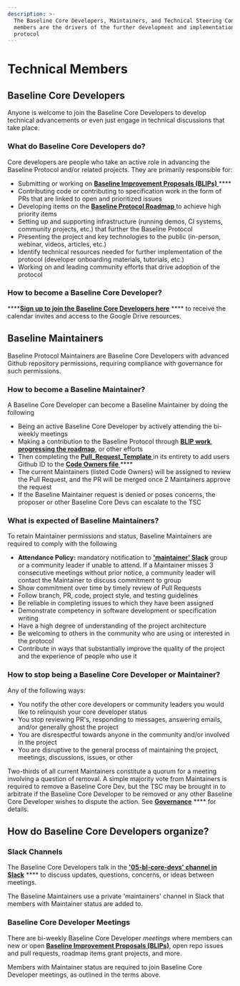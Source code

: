 ```yaml
---
description: >-
  The Baseline Core Developers, Maintainers, and Technical Steering Committee
  members are the drivers of the further development and implementation of the
  protocol
---
```


# Technical Members

## Baseline Core Developers <a href="#maintainers" id="maintainers"></a>

Anyone is welcome to join the Baseline Core Developers to develop technical advancements or even just engage in technical discussions that take place.&#x20;

### What do Baseline Core Developers do? <a href="#what-do-maintainers-do" id="what-do-maintainers-do"></a>

Core developers are people who take an active role in advancing the Baseline Protocol and/or related projects. They are primarily responsible for:

* Submitting or working on [**Baseline Improvement Proposals (BLIPs)** ](https://github.com/eea-oasis/baseline-blips)****
* Contributing code or contributing to specification work in the form of PRs that are linked to open and prioritized issues
* Developing items on the [**Baseline Protocol Roadmap** ](https://github.com/eea-oasis/baseline-blips)to achieve high priority items&#x20;
* Setting up and supporting infrastructure (running demos, CI systems, community projects, etc.) that further the Baseline Protocol
* Presenting the project and key technologies to the public (in-person, webinar, videos, articles, etc.)
* Identify technical resources needed for further implementation of the protocol (developer onboarding materials, tutorials, etc.)
* Working on and leading community efforts that drive adoption of the protocol

### How to become a Baseline Core Developer? <a href="#how-to-become-a-maintainer" id="how-to-become-a-maintainer"></a>

****[**Sign up to join the Baseline Core Developers here**](https://www.baseline-protocol.org/get-involved/) **** to receive the calendar invites and access to the Google Drive resources.

## Baseline Maintainers  <a href="#how-to-become-a-maintainer" id="how-to-become-a-maintainer"></a>

Baseline Protocol Maintainers are Baseline Core Developers with advanced Github repository permissions, requiring compliance with governance for such permissions.&#x20;

### How to become a Baseline Maintainer? <a href="#how-to-become-a-maintainer" id="how-to-become-a-maintainer"></a>

A Baseline Core Developer can become a Baseline Maintainer by doing the following

* Being an active Baseline Core Developer by actively attending the bi-weekly meetings
* Making a contribution to the Baseline Protocol through [**BLIP work**](https://github.com/eea-oasis/baseline-blips), [**progressing the roadmap**](https://github.com/eea-oasis/baseline), or other efforts
* Then completing the [**Pull\_Request\_Template** ](https://github.com/eea-oasis/baseline/tree/main/.github)in its entirety to add users Github ID to the [**Code Owners file** ](https://github.com/eea-oasis/baseline/blob/main/.github/CODEOWNERS)****
* The current Maintainers (listed Code Owners) will be assigned to review the Pull Request, and the PR will be merged once 2 Maintainers approve the request
* If the Baseline Maintainer request is denied or poses concerns, the proposer or other Baseline Core Devs can escalate to the TSC

### What is expected of Baseline Maintainers? <a href="#what-is-expected-of-maintainers" id="what-is-expected-of-maintainers"></a>

To retain Maintainer permissions and status, Baseline Maintainers are required to comply with the following

* **Attendance Policy:** mandatory notification to [**'maintainer' Slack**](https://join.slack.com/t/ethereum-baseline/shared\_invite/zt-d6emqeci-bjzBsXBqK4D7tBTZ40AEfQ) group or a community leader if unable to attend. If a Maintainer misses 3 consecutive meetings without prior notice, a community leader will contact the Maintainer to discuss commitment to group
* Show commitment over time by timely review of Pull Requests
* Follow branch, PR, code, project style, and testing guidelines
* Be reliable in completing issues to which they have been assigned
* Demonstrate competency in software development or specification writing
* Have a high degree of understanding of the project architecture
* Be welcoming to others in the community who are using or interested in the protocol
* Contribute in ways that substantially improve the quality of the project and the experience of people who use it

### How to stop being a Baseline Core Developer or Maintainer? <a href="#how-to-stop-being-a-maintainer" id="how-to-stop-being-a-maintainer"></a>

Any of the following ways:

* You notify the other core developers or community leaders you would like to relinquish your core developer status
* You stop reviewing PR's, responding to messages, answering emails, and/or generally ghost the project
* You are disrespectful towards anyone in the community and/or involved in the project
* You are disruptive to the general process of maintaining the project, meetings, discussions, issues, or other

Two-thirds of all current Maintainers constitute a quorum for a meeting involving a question of removal. A simple majority vote from Maintainers is required to remove a Baseline Core Dev, but the TSC may be brought in to arbitrate if the Baseline Core Developer to be removed or any other Baseline Core Developer wishes to dispute the action. See [**Governance**](../../governance/governance.md#charter-baseline-open-source-project-governance) **** for details.

## How do Baseline Core Developers organize? <a href="#how-maintainers-organize" id="how-maintainers-organize"></a>

### Slack Channels <a href="#slack" id="slack"></a>

The Baseline Core Developers talk in the [**'05-bl-core-devs' channel in Slack**](https://join.slack.com/t/ethereum-baseline/shared\_invite/zt-d6emqeci-bjzBsXBqK4D7tBTZ40AEfQ) **** to discuss updates, questions, concerns, or ideas between meetings.&#x20;

The Baseline Maintainers use a private 'maintainers' channel in Slack that members with Maintainer status are added to.

### Baseline Core Developer Meetings <a href="#weekly-meetings" id="weekly-meetings"></a>

There are bi-weekly Baseline Core Developer _meetings_ where members can new or open [**Baseline Improvement Proposals (BLIPs)**](https://github.com/eea-oasis/baseline-blips), open repo issues and pull requests, roadmap items grant projects, and more.&#x20;

Members with Maintainer status are required to join Baseline Core Developer meetings, as outlined in the terms above.
